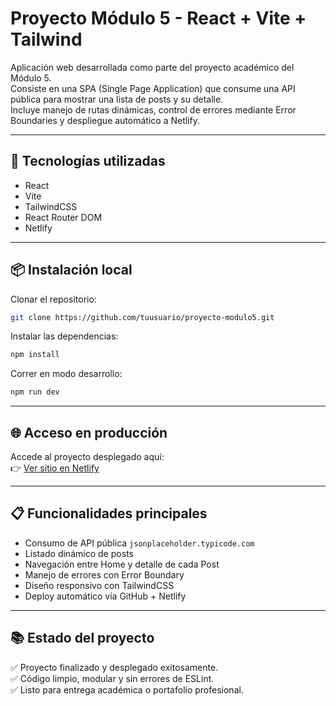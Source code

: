 # Proyecto Módulo 5 - React + Vite + Tailwind

Aplicación web desarrollada como parte del proyecto académico del Módulo 5.  
Consiste en una SPA (Single Page Application) que consume una API pública para mostrar una lista de posts y su detalle.  
Incluye manejo de rutas dinámicas, control de errores mediante Error Boundaries y despliegue automático a Netlify.

---

## 🚀 Tecnologías utilizadas
- React
- Vite
- TailwindCSS
- React Router DOM
- Netlify

---

## 📦 Instalación local

Clonar el repositorio:

```bash
git clone https://github.com/tuusuario/proyecto-modulo5.git
```

Instalar las dependencias:

```bash
npm install
```

Correr en modo desarrollo:

```bash
npm run dev
```

---

## 🌐 Acceso en producción

Accede al proyecto desplegado aquí:  
👉 [Ver sitio en Netlify](https://tusitio.netlify.app)

---

## 📋 Funcionalidades principales

- Consumo de API pública `jsonplaceholder.typicode.com`
- Listado dinámico de posts
- Navegación entre Home y detalle de cada Post
- Manejo de errores con Error Boundary
- Diseño responsivo con TailwindCSS
- Deploy automático vía GitHub + Netlify

---

## 📚 Estado del proyecto

✅ Proyecto finalizado y desplegado exitosamente.  
✅ Código limpio, modular y sin errores de ESLint.  
✅ Listo para entrega académica o portafolio profesional.
